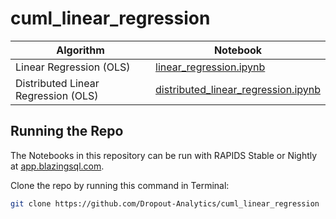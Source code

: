 # cuml_linear_regression

Algorithm | Notebook
--- | ---
Linear Regression (OLS) | [linear_regression.ipynb](linear_regression.ipynb)
Distributed Linear Regression (OLS) | [distributed_linear_regression.ipynb](distributed/distributed_linear_regression.ipynb)

## Running the Repo
The Notebooks in this repository can be run with RAPIDS Stable or Nightly at [app.blazingsql.com](https://bit.ly/intro_ds_notebooks).

Clone the repo by running this command in Terminal:
```bash
git clone https://github.com/Dropout-Analytics/cuml_linear_regression
```
